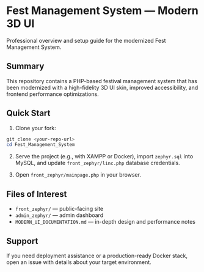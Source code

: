 # Fest Management System — Modern 3D UI

Professional overview and setup guide for the modernized Fest Management System.

## Summary
This repository contains a PHP-based festival management system that has been modernized with a high-fidelity 3D UI skin, improved accessibility, and frontend performance optimizations.

## Quick Start
1. Clone your fork:

```powershell
git clone <your-repo-url>
cd Fest_Management_System
```

2. Serve the project (e.g., with XAMPP or Docker), import `zephyr.sql` into MySQL, and update `front_zephyr/linc.php` database credentials.

3. Open `front_zephyr/mainpage.php` in your browser.

## Files of Interest
- `front_zephyr/` — public-facing site
- `admin_zephyr/` — admin dashboard
- `MODERN_UI_DOCUMENTATION.md` — in-depth design and performance notes

## Support
If you need deployment assistance or a production-ready Docker stack, open an issue with details about your target environment.
